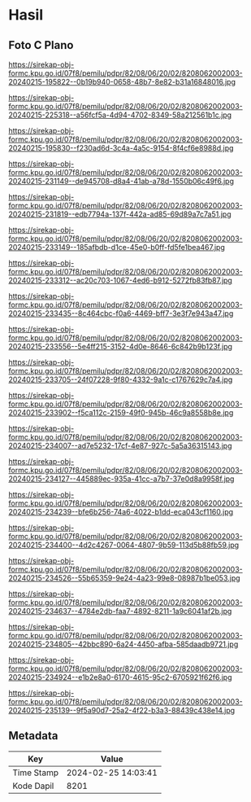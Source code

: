# Hasil

## Foto C Plano

https://sirekap-obj-formc.kpu.go.id/07f8/pemilu/pdpr/82/08/06/20/02/8208062002003-20240215-195822--0b19b940-0658-48b7-8e82-b31a16848016.jpg

https://sirekap-obj-formc.kpu.go.id/07f8/pemilu/pdpr/82/08/06/20/02/8208062002003-20240215-225318--a56fcf5a-4d94-4702-8349-58a212561b1c.jpg

https://sirekap-obj-formc.kpu.go.id/07f8/pemilu/pdpr/82/08/06/20/02/8208062002003-20240215-195830--f230ad6d-3c4a-4a5c-9154-8f4cf6e8988d.jpg

https://sirekap-obj-formc.kpu.go.id/07f8/pemilu/pdpr/82/08/06/20/02/8208062002003-20240215-231149--de945708-d8a4-41ab-a78d-1550b06c49f6.jpg

https://sirekap-obj-formc.kpu.go.id/07f8/pemilu/pdpr/82/08/06/20/02/8208062002003-20240215-231819--edb7794a-137f-442a-ad85-69d89a7c7a51.jpg

https://sirekap-obj-formc.kpu.go.id/07f8/pemilu/pdpr/82/08/06/20/02/8208062002003-20240215-233149--185afbdb-d1ce-45e0-b0ff-fd5fe1bea467.jpg

https://sirekap-obj-formc.kpu.go.id/07f8/pemilu/pdpr/82/08/06/20/02/8208062002003-20240215-233312--ac20c703-1067-4ed6-b912-5272fb83fb87.jpg

https://sirekap-obj-formc.kpu.go.id/07f8/pemilu/pdpr/82/08/06/20/02/8208062002003-20240215-233435--8c464cbc-f0a6-4469-bff7-3e3f7e943a47.jpg

https://sirekap-obj-formc.kpu.go.id/07f8/pemilu/pdpr/82/08/06/20/02/8208062002003-20240215-233556--5e4ff215-3152-4d0e-8646-6c842b9b123f.jpg

https://sirekap-obj-formc.kpu.go.id/07f8/pemilu/pdpr/82/08/06/20/02/8208062002003-20240215-233705--24f07228-9f80-4332-9a1c-c1767629c7a4.jpg

https://sirekap-obj-formc.kpu.go.id/07f8/pemilu/pdpr/82/08/06/20/02/8208062002003-20240215-233902--f5ca112c-2159-49f0-945b-46c9a8558b8e.jpg

https://sirekap-obj-formc.kpu.go.id/07f8/pemilu/pdpr/82/08/06/20/02/8208062002003-20240215-234007--ad7e5232-17cf-4e87-927c-5a5a36315143.jpg

https://sirekap-obj-formc.kpu.go.id/07f8/pemilu/pdpr/82/08/06/20/02/8208062002003-20240215-234127--445889ec-935a-41cc-a7b7-37e0d8a9958f.jpg

https://sirekap-obj-formc.kpu.go.id/07f8/pemilu/pdpr/82/08/06/20/02/8208062002003-20240215-234239--bfe6b256-74a6-4022-b1dd-eca043cf1160.jpg

https://sirekap-obj-formc.kpu.go.id/07f8/pemilu/pdpr/82/08/06/20/02/8208062002003-20240215-234400--4d2c4267-0064-4807-9b59-113d5b88fb59.jpg

https://sirekap-obj-formc.kpu.go.id/07f8/pemilu/pdpr/82/08/06/20/02/8208062002003-20240215-234526--55b65359-9e24-4a23-99e8-08987b1be053.jpg

https://sirekap-obj-formc.kpu.go.id/07f8/pemilu/pdpr/82/08/06/20/02/8208062002003-20240215-234637--4784e2db-faa7-4892-8211-1a9c6041af2b.jpg

https://sirekap-obj-formc.kpu.go.id/07f8/pemilu/pdpr/82/08/06/20/02/8208062002003-20240215-234805--42bbc890-6a24-4450-afba-585daadb9721.jpg

https://sirekap-obj-formc.kpu.go.id/07f8/pemilu/pdpr/82/08/06/20/02/8208062002003-20240215-234924--e1b2e8a0-6170-4615-95c2-6705921f62f6.jpg

https://sirekap-obj-formc.kpu.go.id/07f8/pemilu/pdpr/82/08/06/20/02/8208062002003-20240215-235139--9f5a90d7-25a2-4f22-b3a3-88439c438e14.jpg


## Metadata

| Key        | Value               |
| ---------- | ------------------- |
| Time Stamp | 2024-02-25 14:03:41 |
| Kode Dapil | 8201                |



